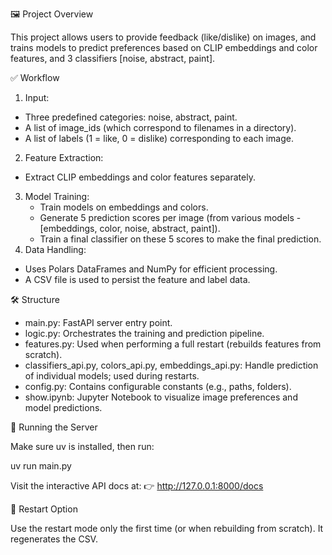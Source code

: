 🖼️ Project Overview

This project allows users to provide feedback (like/dislike) on images, and trains models to predict preferences based on CLIP embeddings and color features, and 3 classifiers [noise, abstract, paint].

✅ Workflow
1.	Input:
*   Three predefined categories: noise, abstract, paint.
*	A list of image_ids (which correspond to filenames in a directory).
*	A list of labels (1 = like, 0 = dislike) corresponding to each image. 
2.  Feature Extraction:
*	Extract CLIP embeddings and color features separately.
3.  Model Training:
	*	Train models on embeddings and colors.
	*	Generate 5 prediction scores per image (from various models - [embeddings, color, noise, abstract, paint]).
	*	Train a final classifier on these 5 scores to make the final prediction.
4.	Data Handling:
   *	Uses Polars DataFrames and NumPy for efficient processing.
   *	A CSV file is used to persist the feature and label data.

🛠️ Structure
*	main.py: FastAPI server entry point.
*	logic.py: Orchestrates the training and prediction pipeline.
*	features.py: Used when performing a full restart (rebuilds features from scratch).
*	classifiers_api.py, colors_api.py, embeddings_api.py: Handle prediction of individual models; used during restarts.
*	config.py: Contains configurable constants (e.g., paths, folders).
*	show.ipynb: Jupyter Notebook to visualize image preferences and model predictions.

🚀 Running the Server

Make sure uv is installed, then run:

uv run main.py

Visit the interactive API docs at:
👉 http://127.0.0.1:8000/docs

🔁 Restart Option

Use the restart mode only the first time (or when rebuilding from scratch). It regenerates the CSV.

